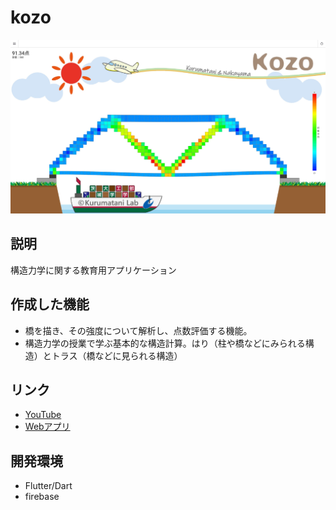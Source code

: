 # kozo

![](image\apps.jpg)

## 説明
構造力学に関する教育用アプリケーション

## 作成した機能
- 橋を描き、その強度について解析し、点数評価する機能。
- 構造力学の授業で学ぶ基本的な構造計算。はり（柱や橋などにみられる構造）とトラス（橋などに見られる構造）

## リンク
- [YouTube](https://youtu.be/1QuxJ3ooA8Q)
- [Webアプリ](https://kozo-ibaraki.web.app/bridgegame)

## 開発環境
- Flutter/Dart
- firebase